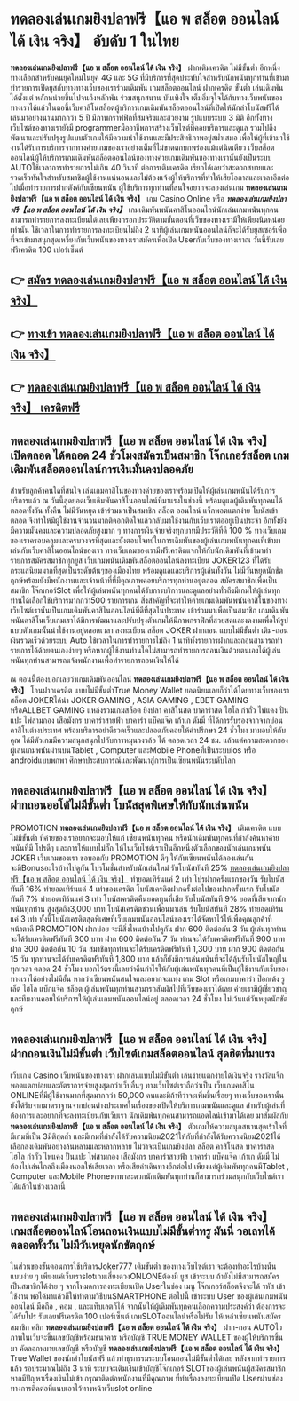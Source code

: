 # ทดลองเล่นเกมยิงปลาฟรี【แอ พ สล็อต ออนไลน์ ได้ เงิน จริง】  อับดับ 1 ในไทย

**ทดลองเล่นเกมยิงปลาฟรี【แอ พ สล็อต ออนไลน์ ได้ เงิน จริง】** ฝากเติมเครดิต ไม่มีขั้นต่ำ  อีกหนึ่งทางเลือกสำหรับคนยุคใหม่ในยุค 4G และ 5G ที่มีบริการที่สุดประทับใจสำหรับนักพนันทุกท่านที่เข้ามาทำรายการเปิดยูสกับทางทางเว็บของเราร่วมเดิมพัน เกมสล็อตออนไลน์ ฝากเครดิต ขั้นต่ำ เล่นเดิมพันได้ตั้งแต่ หลักหน่วยขึ้นไปจนถึงหลักพัน ร่วมสนุกสนาน บันเทิงใจ เต็มอิ่มจุใจได้กับทางเว็บพนันของทางเราได้แล้วในตอนี้เว็บคาสิโนสล็อตผู้บริการเกมเดิมพันสล็อตออนไลน์ที่เปิดให้นักล่าโบนัสฟรีได้เล่นมาอย่างนานมากกว่า 5 ปี มีภาพกราฟฟิกที่สมจริงและสวยงาม รูปแบบระบบ 3 มิติ
อีกทั้งทางเว็บไซต์ของทางเรายังมี programmerมืออาชีพการสร้างเว็บไซต์ที่คอยบริการและดูแล  รวมไปถึงพัฒนาและปรับปรุงรูปแบบตัวเกมให้มีความน่าใช้งานและมีประสิทธิภาพอยู่สม่ำเสมอ เพื่อให้ผู้ที่เข้ามาใช้งานได้รับการบริการจากทางค่ายเกมของเราอย่างเต็มที่ไม่ขาดตกบกพร่องแม้แต่นิดเดียว เว็บสล็อตออนไลน์ผู้ให้บริการเกมเดิมพันสล็อตออนไลน์ของทางค่ายเกมเดิมพันของทางเรานั้นยังเป็นระบบ AUTOใช้เวลาการทำรายการไม่เกิน 40 วินาที ต่อการเติมเครดิต เรียกได้เลยว่าสะดวกสบายและรวดเร็วทันใจสำหรับสมาชิกผู้ใช้งานแน่นอนและไม่ต้องแจ้งผู้ให้บริการที่ทำให้เสียโอกาสและเวลาอีกต่อไปเมื่อทำรายการฝากตังค์กับเซียนพนัน
ผู้ใช้บริการทุกท่านที่สนใจอยากจะลองเล่นเกม **ทดลองเล่นเกมยิงปลาฟรี【แอ พ สล็อต ออนไลน์ ได้ เงิน จริง】** เกม Casino Online หรือ ***ทดลองเล่นเกมยิงปลาฟรี【แอ พ สล็อต ออนไลน์ ได้ เงิน จริง】*** เกมเดิมพันพนันคาสิโนออนไลน์นักเล่นเกมพนันทุกคนสามารถทำรายการลงทะเบียนได้เลยเพียงกรอกประวัติตามขั้นตอนที่เว็บของทางเรามีให้เพียงนิดหน่อยเท่านั้น ใช้เวลาในการทำรายการลงทะเบียนไม่ถึง 2 นาทีผู้เล่นเกมพนันออนไลน์ก็จะได้รับยูสเซอร์เพื่อที่จะเข้ามาสนุกสุดเหวี่ยงกับเว็บพนันของทางเราสมัครเพื่อเปิด Userกับเว็บของทางเราณ วันนี้รับเลยฟรีเครดิต 100 เปอร์เซ็นต์ 

## 👉 [สมัคร ทดลองเล่นเกมยิงปลาฟรี【แอ พ สล็อต ออนไลน์ ได้ เงิน จริง】](https://archa888.com/)
## 👉 [ทางเข้า ทดลองเล่นเกมยิงปลาฟรี【แอ พ สล็อต ออนไลน์ ได้ เงิน จริง】](https://archa888.com/)
## 👉 [ทดลองเล่นเกมยิงปลาฟรี【แอ พ สล็อต ออนไลน์ ได้ เงิน จริง】 เครดิตฟรี](https://archa888.com/)

## ทดลองเล่นเกมยิงปลาฟรี【แอ พ สล็อต ออนไลน์ ได้ เงิน จริง】 เปิดตลอด ได้ตลอด 24 ชั่วโมงสมัครเป็นสมาชิก โจ๊กเกอร์สล็อต เกมเดิมพันสล็อตออนไลน์การเงินมั่นคงปลอดภัย

สำหรับลูกค้าคนใดที่สนใจ เล่นเกมคาสิโนของทางค่ายของเราพร้อมเปิดให้ผู้เล่นเกมพนันได้รับการบริการแล้ว ณ วันนี้สุดยอดเว็บเดิมพันคาสิโนออนไลน์ที่มาแรงในช่วงนี้ พร้อมดูแลผู้เดิมพันทุกคนได้ตลอดทั้งวัน ทั้งคืน ไม่มีวันหยุด เข้าร่วมมาเป็นสมาชิก สล็อต ออนไลน์ แจ็กพอตแตกง่าย โบนัสเข้าตลอด จึงทำให้มีผู้ใช้งานจำนวนมากติดอกติดใจแล้วกลับมาใช้งานกับเว็บเราต่ออยู่เป็นประจำ อีกทั้งยังมีความมั่นคงและความปลอดภัยสูงมาก ๆ ทางการเงินจ่ายจริงทุกบาทมีประวัติที่ดี 100 % ทางเว็บเกมของเราครอบคลุมและครบวงจรที่สุดและยังตอบโจทย์ในการเดิมพันของผู้เล่นเกมพนันทุกคนที่เข้ามาเล่นกับเว็บคาสิโนออนไลน์ของเรา
ทางเว็บเกมของเรามีฟรีเครดิตแจกให้กับนักเดิมพันที่เข้ามาทำรายการสมัครสมาชิกทุกยูส เว็บเกมพนันเดิมพันสล็อตออนไลน์ลงทะเบียน JOKER123 ที่ได้รับกระแสนิยมมากที่สุดเป็นระดับต้นๆของเมืองไทย พร้อมดูแลและบริการผู้เล่นทั้งวัน ไม่มีวันหยุดนักขัตฤกษ์พร้อมยังมีพนักงานและเจ้าหน้าที่ที่มีคุณภาพคอยบริการทุกท่านอยู่ตลอด สมัครสมาชิกเพื่อเป็นสมาชิก โจ๊กเกอร์Slot เพื่อให้ผู้เล่นพนันทุกคนได้รับการบริการและดูแลอย่างทั่วถึงมีเกมให้ผู้เล่นทุกท่านได้เลือกใช้บริการมากกว่า500 รายการเกม
สิ่งสำคัญที่จะทำให้ค่ายเกมเดิมพันพนันคาสิโนของทางเว็บไซต์เรานั้นเป็นเกมเดิมพันคาสิโนออนไลน์ที่ดีที่สุดในประเทศ เข้าร่วมมาเพื่อเป็นสมาชิก  เกมเดิมพันพนันคาสิโนเว็บเกมเราได้มีการพัฒนาและปรับปรุงตัวเกมให้มีภาพกราฟิกที่สวยสดและงดงามเพื่อให้รูปแบบตัวเกมนั้นน่าใช้งานอยู่ตลอดเวลา ลงทะเบียน สล็อต JOKER ฝากถอน แบบไม่มีขั้นต่ำ เติม-ถอน เงินรวดเร็วด้วยระบบ Auto ใช้เวลาในการทำรายการไม่ถึง 1 นาทีทั้งรายการฝากและถอนสามารถทำรายการได้ด้วยตนเองง่ายๆ หรือหากผู้ใช้งานท่านใดไม่สามารถทำรายการถอนเงินด้วยตนเองได้ผู้เล่นพนันทุกท่านสามารถแจ้งพนักงานเพื่อทำรายการถอนเงินให้ได้

ณ ตอนนี้ต้องบอกเลยว่าเกมเดิมพันออนไลน์ **ทดลองเล่นเกมยิงปลาฟรี【แอ พ สล็อต ออนไลน์ ได้ เงิน จริง】** โอนฝากเครดิต แบบไม่มีขั้นต่ำTrue Money Wallet ยอดนิยมเลยก็ว่าได้โดยทางเว็บของเรา สล็อต JOKERได้นำ JOKER GAMING , ASIA GAMING , EBET GAMING หรือALLBET GAMING แหล่งรวมเกมสล็อต ยิงปลา คาสิโนสด บาคาร่าสด ไฮโล กำถั่ว ไพ่แคง ปั่นแปะ ไพ่สามกอง เสือมังกร บาคาร่าสายฟ้า บาคาร่า แบ็คแจ๊ค เก้าเก ดัมมี่ ที่ได้การรับรองจากจากบ่อนคาสิโนต่างประเทศ พร้อมบริการอย่าดีรวดเร็วและปลอดภัยคอยให้คำปรึกษา 24 ชั่วโมง มามอบให้กับคุณ ได้มีตัวเกมมีความสนุกสนุกไปกับการหมุนวงวล้อ ได้ ตลอดเวลา 24 ชม. แล้วแต่ความสะดวกของผู้เล่นเกมพนันผ่านบนTablet , Computer และMobile Phoneที่เป็นระบบios หรือ androidแบบพกพา ศึกษาประสบการณ์และพัฒนาสู่การเป็นเซียนพนันระบดับโลก

## ทดลองเล่นเกมยิงปลาฟรี【แอ พ สล็อต ออนไลน์ ได้ เงิน จริง】 ฝากถอนออโต้ไม่มีขั้นต่ำ โบนัสสุดพิเศษให้กับนักเล่นพนัน

 PROMOTION  **ทดลองเล่นเกมยิงปลาฟรี【แอ พ สล็อต ออนไลน์ ได้ เงิน จริง】** เติมเครดิต แบบไม่มีขั้นต่ำ ที่ค่ายของเราอยากจะมอบให้แก่  เซียนพนันทุกคน หรือนักเดิมพันทุกคนที่กำลังค้นหาค่ายพนันที่มี โปรดีๆ และการให้แบบไม่กั๊ก ให้ในเว็บไซต์เราเป็นอีกหนึ่งตัวเลือกของนักเล่นเกมพนัน JOKER เว็บเกมของเรา ขอบอกกับ PROMOTION ดีๆ ให้กับเซียนพนันได้ลองเล่นกัน จะมีBonusอะไรบ้างไปดูกัน
โปรโมชั่นสำหรับนักเล่นใหม่ รับโบนัสทันที 25% [ทดลองเล่นเกมยิงปลาฟรี【แอ พ สล็อต ออนไลน์ ได้ เงิน จริง】](https://archa888.com/) ทำยอดเทิร์นแค่ 2 เท่า
โปรฝากครั้งแรกของวัน รับโบนัสทันที 16% ทำยอดเทิร์นแค่ 4 เท่าของเครดิต
โบนัสเครดิตฝากครั้งต่อไปของฝากครั้งแรก รับโบนัสทันที 7% ทำยอดเทิร์นแค่ 3 เท่า
โบนัสเครดิตคืนยอดทุนที่เสีย รับโบนัสทันที 9% ยอดที่เสียจากนักพนันทุกท่าน สูงสุดถึง3,000 บาท
โบนัสเครดิตชวนเพื่อนมาเล่น รับโบนัสทันที 28% ทำยอดเทิร์นแค่ 3 เท่า
ทั้งนี้โบนัสเครดิตสุดพิเศษที่เว็บเกมพนันออนไลน์ของเราได้จัดหาไว้ให้เพื่อคุณลูกค้าที่หน้าตาดี  PROMOTION ฝากบ่อย จะมีสิ่งไหนบ้างไปดูกัน
ฝาก 600 ติดต่อกัน 3 วัน ผู้เล่นทุกท่านจะได้รับเครดิตฟรีทันที 300 บาท
ฝาก 600 ติดต่อกัน 7 วัน ท่านจะได้รับเครดิตฟรีทันที 900 บาท
ฝาก 300 ติดต่อกัน 10 วัน สมาชิกทุกท่านจะได้รับเครดิตฟรีทันที 1,300 บาท
ฝาก 900 ติดต่อกัน 15 วัน ทุกท่านจะได้รับเครดิตฟรีทันที 1,800 บาท
แล้วก็ยังมีการเล่นพนันที่จะได้ลุ้นรับโบนัสใหญ่ในทุกเวลา ตลอด 24 ชั่วโมง บอกไว้ตรงนี้เลยว่าคืนกำไรให้กับผู้เล่นพนันทุกคนที่เป็นผู้ใช้งานกับเว็บของทางเราได้อย่างไม่มีอั้น หากว่าเซียนพนันสนใจและอยากจะแทง เกม Slot หรือเกมบาคาร่า ป๊อกเด้ง รูเล็ต ไฮโล แบ็กแจ๊ค สล็อต ผู้เล่นพนันทุกท่านสามารถสัมผัสไปที่เว็บของเราได้เลย ค่ายเรามีผู้เชี่ยวชาญและทีมงานคอยให้บริการให้ผู้เล่นเกมพนันออนไลน์อยู่ ตลอดเวลา 24 ชั่วโมง ไม่เว้นแต่วันหยุดนักขัตฤกษ์

## ทดลองเล่นเกมยิงปลาฟรี【แอ พ สล็อต ออนไลน์ ได้ เงิน จริง】 ฝากถอนเงินไม่มีขั้นต่ำ  เว็บไซต์เกมสล็อตออนไลน์ สุดฮิตที่มาแรง

เว็บเกม Casino เว็บพนันของทางเรา ฝากเล่นแบบไม่มีขั้นต่ำ เล่นง่ายแตกง่ายได้เงินจริง รางวัลแจ็กพอตแตกบ่อยและอัตราการจ่ายสูงสุดกว่าเว็บอื่นๆ ทางเว็บไซต์เราถือว่าเป็น เว็บเกมคาสิโน ONLINEที่มีผู้ใช้งานมากที่สุดมากกว่า 50,000 คนและมีถ้าทีว่าจะเพิ่มขึ้นเรื่อยๆ ทางเว็บของเรานั้นยังได้รับจากมาตราฐานจากบ่อนต่างประเทศในเรื่องของเปิดให้บริการเกมพนันและดูแล สำหรับผู้เล่นที่ต้องการและอยากที่จะลงทะเบียนกับเว็บเรา นักเดิมพันทุกคนสามารถแอดไลน์เข้ามาได้เลย
	มาสัมผัสกับ **ทดลองเล่นเกมยิงปลาฟรี【แอ พ สล็อต ออนไลน์ ได้ เงิน จริง】** ตัวเกมให้ความสนุกสนานสุดเร้าใจที่มีเกมที่เป็น 3มิติสุดล้ำ และมีเกมที่กำลังได้รับความนิยม2021ให้กับที่กำลังได้รับความนิยม2021ได้เลือกลงเดิมพันอย่างล้นหลามและหลากหลาย  ไม่ว่าจะเป็นเกมยิงปลา สล็อต คาสิโนสด บาคาร่าสด ไฮโล กำถั่ว ไพ่แคง ปั่นแปะ ไพ่สามกอง เสือมังกร บาคาร่าสายฟ้า บาคาร่า แบ็คแจ๊ค เก้าเก ดัมมี่ ไม่ต้องไปเล่นไกลถึงเมืองนอกให้เสียเวลา หรือเสียค่าเดินทางอีกต่อไป เพียงแค่ผู้เดิมพันทุกคนมีTablet , Computer และMobile Phoneพกพาสะดวกนักเดิมพันทุกท่านก็สามารถร่วมสนุกกับเว็บไซต์เราได้แล้วในช่วงเวลานี้

## ทดลองเล่นเกมยิงปลาฟรี【แอ พ สล็อต ออนไลน์ ได้ เงิน จริง】 เกมสล็อตออนไลน์โอนถอนเงินแบบไม่มีขั้นต่ำทรู มันนี่ วอเลทได้ตลอดทั้งวัน ไม่มีวันหยุดนักขัตฤกษ์

ในส่วนของขั้นตอนการใช้บริการJoker777 เติมขั้นต่ำ ของทางเว็บไซต์เรา จะต้องทำอะไรบ้างนั้น แบบง่าย ๆ เพียงแค่เว็บเราslotเกมเสี่ยงดวงONLONEต้องมี ยูส เข้าระบบ ถ้ายังไม่มีสามารถสมัครเป็นสมาชิกได้ง่าย ๆ จากโหมดการลงทะเบียนเปิด Userในช่อง เมนู โจ๊กเกอร์สล็อตจึงจะได้ รหัส เข้าใช้งาน พอได้มาแล้วก็ให้ทำตามวิธีบนSMARTPHONE ต่อไปนี้
เข้าระบบ User  ของผู้เล่นเกมพนันออนไลน์ มือถือ , คอม , และแท็บเลตก็ได้
จากนั้นให้ผู้เดิมพันทุกคนเลือกความประสงค์ว่า ต้องการจะได้รับโปร รับเลยฟรีเครดิต 100 เปอร์เซ็นต์  เกมSLOTออนไลน์หรือไม่รับ
ให้เหล่าเซียนพนันสมัครสมาชิก คลิก **ทดลองเล่นเกมยิงปลาฟรี【แอ พ สล็อต ออนไลน์ ได้ เงิน จริง】** ฝาก-ถอน AUTOไว ภาพในเว็บจะขึ้นเลขบัญชีพร้อมธนาคาร หรือบัญชี TRUE MONEY WALLET ของผู้ให้บริการขึ้นมา
คัดลอกหมายเลขบัญชี หรือบัญชี **ทดลองเล่นเกมยิงปลาฟรี【แอ พ สล็อต ออนไลน์ ได้ เงิน จริง】** True Wallet ของนักล่าโบนัสฟรี แล้วทำธุรกรรมระบบโอนถอนไม่มีขั้นต่ำได้เลย
หลังจากทำรายการแล้ว รอประมาณไม่ถึง 3 นาที ระบบจะเติมเงินเข้าบัญชีโจ๊กเกอร์ SLOTของผู้เล่นพนันผู้สมัครสมาชิก
หากมีปัญหาเรื่องเงินไม่เข้า กรุณาติดต่อพนักงานที่มีคุณภาพ ที่ทำเรื่องลงทะเบียนเปิด Userผ่านช่องทางการติดต่อที่แนบเอาไว้ทางหน้าเว็บslot online


